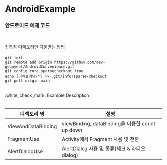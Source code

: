 # AndroidExample
### 안드로이드 예제 코드
<br>

:question: 특정 디렉토리만 다운받는 방법
```
git init
git remote add origin https://github.com/dev-geunyeol/AndroidConvenience.git
git config core.sparsecheckout true
echo [디렉토리명/*] >> .git/info/sparse-checkout
git pull origin main
```

<br>
:white_check_mark: Example Description
<br><br>

| 디렉토리 명 | 설명 |
|------|---|
| ViewAndDataBinding | viewBinding, dataBinding을 이용한 count up down |
| FragmentUse | Activity에서 Fragment 사용 및 전환 |
| AlertDialogUse | AlertDialog 사용 및 종류(체크 & 라디오 dialog) |

